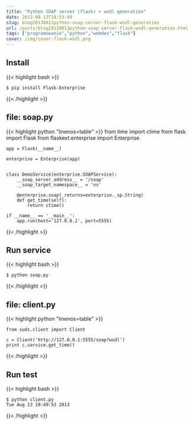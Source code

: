 ```yaml
---
title: "Python SOAP server (flask) + wsdl generation"
date: 2013-08-13T18:53:49
slug: blog20130813python-soap-server-flask-wsdl-generation
url: /posts/blog20130813python-soap-server-flask-wsdl-generation.html
tags: ["programowanie","python","webdev","flask"]
cover: /img/cover-flask-wsdl.png
---
```



Install
-------
{{< highlight bash >}}

    $ pip install Flask-Enterprise

{{< /highlight >}}



file: soap.py
-------------


{{< highlight python "linenos=table" >}}
    from time import ctime
    from flask import Flask
    from flaskext.enterprise import Enterprise

    app = Flask(__name__)

    enterprise = Enterprise(app)


    class DemoService(enterprise.SOAPService):
        __soap_server_address__ = '/soap'
        __soap_target_namespace__ = 'ns'

        @enterprise.soap(_returns=enterprise._sp.String)
        def get_time(self):
            return ctime()

    if __name__ == '__main__':
        app.run(host='127.0.0.1', port=5555)
{{< /highlight >}}



Run service
-----------

{{< highlight bash >}}

    $ python soap.py

{{< /highlight >}}


file: client.py
---------------

{{< highlight python "linenos=table" >}}

    from suds.client import Client

    c = Client('http://127.0.0.1:5555/soap?wsdl')
    print c.service.get_time()

{{< /highlight >}}


Run test
--------

{{< highlight bash >}}

    $ python client.py
    Tue Aug 13 19:49:53 2013
{{< /highlight >}}
